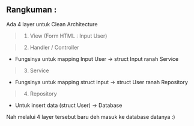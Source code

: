 Rangkuman :
-
Ada 4 layer untuk Clean Architecture
> 1. View (Form HTML : Input User)
 
> 2. Handler / Controller
* Fungsinya untuk mapping Input User -> struct Input ranah Service

> 3. Service
* Fungsinya untuk mapping struct input -> struct User ranah Repository

> 4. Repository
* Untuk insert data (struct User) -> Database


Nah melalui 4 layer tersebut baru deh masuk ke database datanya :)
